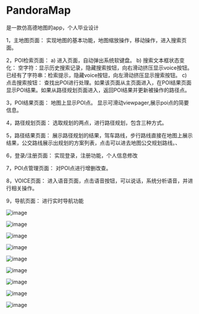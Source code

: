 # PandoraMap
是一款仿高德地图的app，个人毕业设计

1，主地图页面： 
实现地图的基本功能，地图缩放操作，移动操作，进入搜索页面。 

2，POI检索页面： 
a) 进入页面，自动弹出系统软键盘。 
b) 搜索文本框状态变化： 
空字符：显示历史搜索记录，隐藏搜索按钮，向右滑动挤压显示voice按钮。 
已经有了字符串：检索提示，隐藏voice按钮，向左滑动挤压显示搜索按钮。 
c) 点击搜索按钮： 
查找出POI进行处理。如果该页面从主页面进入，在POI结果页面显示POI结果。如果从路径规划页面进入，返回POI结果并更新被操作的路径点。 

3，POI结果页面： 
地图上显示POI点。 
显示可滑动viewpager,展示poi点的简要信息。 

4，路径规划页面： 
选取规划的两点，进行路径规划，包含三种方式。 

5，路径结果页面： 
展示路径规划的结果，驾车路线，步行路线直接在地图上展示结果，公交路线展示出规划的方案列表，点击可以进去地图公交规划路线。、 

6，登录/注册页面： 
实现登录，注册功能，个人信息修改 

7，POI点管理页面： 
对POI点进行增删改查。 

8，VOICE页面： 
进入语音页面，点击语音按钮，可以说话，系统分析语音，并进行相关操作。 

9，导航页面： 
进行实时导航功能


![image](https://github.com/huweigoodboy/PandoraMap/blob/master/screenshots/device-2015-05-11-225728.png)


![image](https://github.com/huweigoodboy/PandoraMap/blob/master/screenshots/device-2015-05-11-230851.png)


![image](https://github.com/huweigoodboy/PandoraMap/blob/master/screenshots/device-2015-05-11-230928.png)


![image](https://github.com/huweigoodboy/PandoraMap/blob/master/screenshots/device-2015-05-11-231930.png)


![image](https://github.com/huweigoodboy/PandoraMap/blob/master/screenshots/device-2015-05-11-232950.png)


![image](https://github.com/huweigoodboy/PandoraMap/blob/master/screenshots/device-2015-05-11-233817.png)


![image](https://github.com/huweigoodboy/PandoraMap/blob/master/screenshots/device-2015-05-11-233827.png)


![image](https://github.com/huweigoodboy/PandoraMap/blob/master/screenshots/device-2015-05-11-233835.png)


![image](https://github.com/huweigoodboy/PandoraMap/blob/master/screenshots/device-2015-05-12-000541.png)
